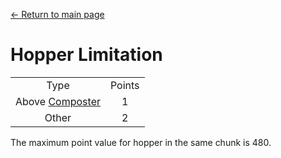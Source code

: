 [← Return to main page](../)
# Hopper Limitation

<table>
    <tr><td align="center">Type</td><td align="center">Points</td></tr>
    <tr><td align="center">Above <a href="https://minecraft.fandom.com/wiki/Composter">Composter</a></td><td align="center">1</td></tr>
    <tr><td align="center">Other</td><td align="center">2</td></tr>
</table>

The maximum point value for hopper in the same chunk is 480.
